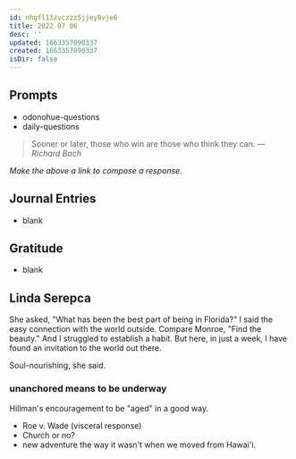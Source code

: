 ```yaml
---
id: nhgfl13zvczzz5jjey8vje6
title: 2022 07 06
desc: ''
updated: 1663357090337
created: 1663357090337
isDir: false
---
```

## Prompts

- odonohue-questions
- daily-questions
> Sooner or later, those who win are those who think they can.
> — <cite>Richard Bach</cite>

*Make the above a link to compose a response.*
## Journal Entries
-  blank

## Gratitude
- blank

## Linda Serepca
She asked, "What has been the best part of being in Florida?" I said the easy connection with the world outside. Compare Monroe, "Find the beauty." And I struggled to establish a habit. But here, in just a week, I have found an invitation to the world out there.

Soul-nourishing, she said.

### unanchored means to be underway
Hillman's encouragement to be "aged" in a good way.

- Roe v. Wade (visceral response)
- Church or no?
- new adventure the way it wasn't when we moved from Hawai'i.


